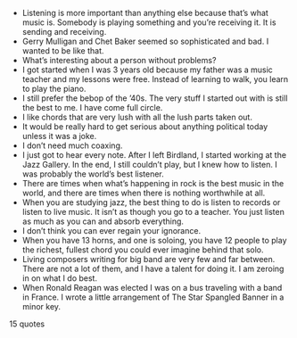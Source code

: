  - Listening is more important than anything else because that’s what music is. Somebody is playing something and you’re receiving it. It is sending and receiving.
 - Gerry Mulligan and Chet Baker seemed so sophisticated and bad. I wanted to be like that.
 - What’s interesting about a person without problems?
 - I got started when I was 3 years old because my father was a music teacher and my lessons were free. Instead of learning to walk, you learn to play the piano.
 - I still prefer the bebop of the ’40s. The very stuff I started out with is still the best to me. I have come full circle.
 - I like chords that are very lush with all the lush parts taken out.
 - It would be really hard to get serious about anything political today unless it was a joke.
 - I don’t need much coaxing.
 - I just got to hear every note. After I left Birdland, I started working at the Jazz Gallery. In the end, I still couldn’t play, but I knew how to listen. I was probably the world’s best listener.
 - There are times when what’s happening in rock is the best music in the world, and there are times when there is nothing worthwhile at all.
 - When you are studying jazz, the best thing to do is listen to records or listen to live music. It isn’t as though you go to a teacher. You just listen as much as you can and absorb everything.
 - I don’t think you can ever regain your ignorance.
 - When you have 13 horns, and one is soloing, you have 12 people to play the richest, fullest chord you could ever imagine behind that solo.
 - Living composers writing for big band are very few and far between. There are not a lot of them, and I have a talent for doing it. I am zeroing in on what I do best.
 - When Ronald Reagan was elected I was on a bus traveling with a band in France. I wrote a little arrangement of The Star Spangled Banner in a minor key.

15 quotes